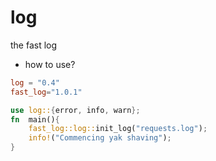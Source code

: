 # log
the fast log

* how to use?
```toml
log = "0.4"
fast_log="1.0.1"
```

```rust
use log::{error, info, warn};
fn  main(){
    fast_log::log::init_log("requests.log");
    info!("Commencing yak shaving");
}
```
